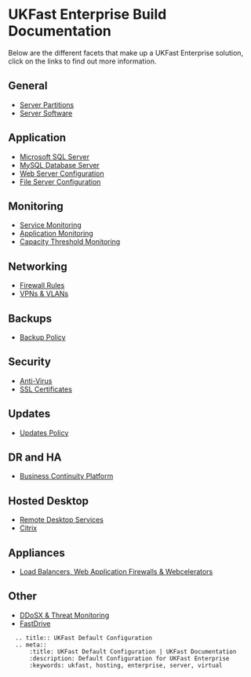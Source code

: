 # UKFast Enterprise Build Documentation

Below are the different facets that make up a UKFast Enterprise solution, click on the links to find out more information.

<div class='docs-flex-holder'>
  <div class='docs-flex-item'>
      <h2>General</h2>
      <ul>
          <li><a href="partition.html">Server Partitions</a></li>
          <li><a href="software.html">Server Software</a></li>
      </ul>
  </div>
  <div class='docs-flex-item'>
      <h2>Application</h2>
      <ul>
          <li><a href="enterprise_sql_default.html">Microsoft SQL Server</a></li>
          <li><a href="mysql_default.html">MySQL Database Server</a></li>
          <li><a href="web_default.html">Web Server Configuration</a></li>
          <li><a href="file_default.html">File Server Configuration</a></li>
      </ul>
  </div>  
  <div class='docs-flex-item'>
      <h2>Monitoring</h2>
      <ul>
          <li><a href="enterprise_monitoring.html">Service Monitoring</a></li>
          <li><a href="app_monitoring.html">Application Monitoring</a></li>
          <li><a href="ctm.html">Capacity Threshold Monitoring</a></li>
      </ul>
  </div>
  <div class='docs-flex-item'>
      <h2>Networking</h2>
      <ul>
          <li><a href="enterprise_firewall_config.html">Firewall Rules</a></li>
          <li><a href="networking.html">VPNs & VLANs</a></li>
      </ul>
  </div>
  <div class='docs-flex-item'>
      <h2>Backups</h2>
      <ul>
          <li><a href="enterprise_backups.html">Backup Policy</a></li>
      </ul>
  </div>  
  <div class='docs-flex-item'>
      <h2>Security</h2>
      <ul>
          <li><a href="anti-virus.html">Anti-Virus</a></li>
          <li><a href="ssl_certificates.html">SSL Certificates</a></li>
      </ul>
  </div>
  <div class='docs-flex-item'>
      <h2>Updates</h2>
      <ul>
          <li><a href="enterprise_updates.html">Updates Policy</a></li>
      </ul>
  </div>  
  <div class='docs-flex-item'>
      <h2>DR and HA</h2>
      <ul>
          <li><a href="bcp.html">Business Continuity Platform</a></li>
      </ul>
  </div>  
  <div class='docs-flex-item'>
      <h2>Hosted Desktop</h2>
      <ul>
          <li><a href="remotedesktop.html">Remote Desktop Services</a></li>
          <li><a href="citrix.html">Citrix</a></li>
      </ul>
  </div>
  <div class='docs-flex-item'>
      <h2>Appliances</h2>
      <ul>
          <li><a href="appliances.html">Load Balancers, Web Application Firewalls & Webcelerators</a></li>
      </ul>
  </div>
  <div class='docs-flex-item'>
      <h2>Other</h2>
      <ul>
          <li><a href="additional_services.html">DDoSX & Threat Monitoring</a></li>
          <li><a href="fastdrive.html">FastDrive</a></li>
      </ul>
  </div>
</div>

```eval_rst
  .. title:: UKFast Default Configuration
  .. meta::
      :title: UKFast Default Configuration | UKFast Documentation
      :description: Default Configuration for UKFast Enterprise
      :keywords: ukfast, hosting, enterprise, server, virtual
```
